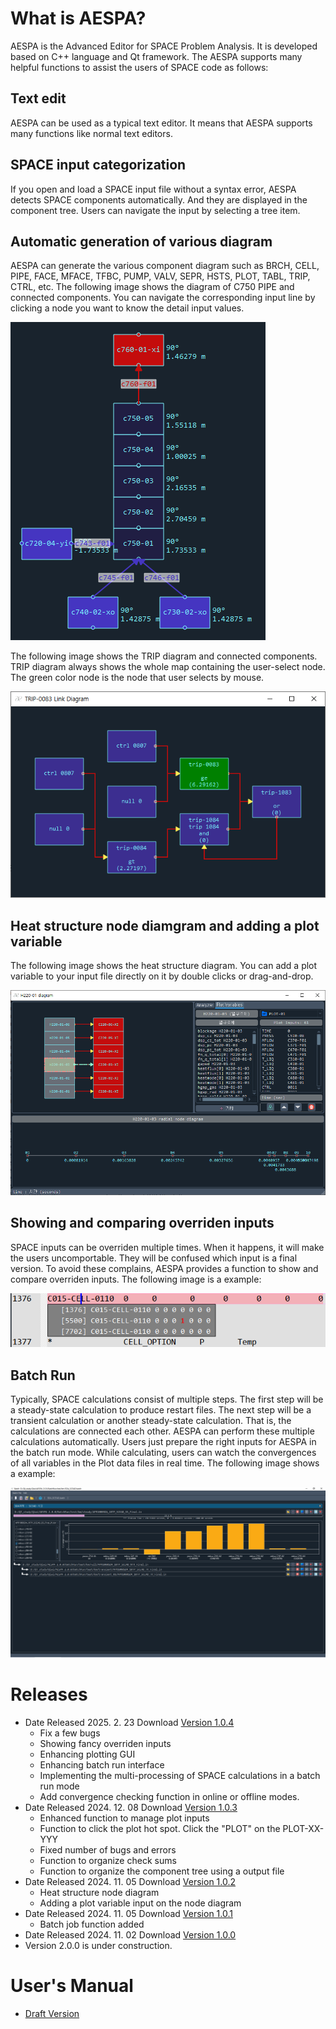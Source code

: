 # What is AESPA?
AESPA is the Advanced Editor for SPACE Problem Analysis. It is developed based on C++ language and Qt framework.
The AESPA supports many helpful functions to assist the users of SPACE code as follows:

## Text edit
AESPA can be used as a typical text editor. It means that AESPA supports many functions like normal text editors.

## SPACE input categorization
If you open and load a SPACE input file without a syntax error, AESPA detects SPACE components automatically. And they are displayed in the component tree. Users can navigate the input by selecting a tree item.

## Automatic generation of various diagram
AESPA can generate the various component diagram such as BRCH, CELL, PIPE, FACE, MFACE, TFBC, PUMP, VALV, SEPR, HSTS, PLOT, TABL, TRIP, CTRL, etc. The following image shows the diagram of C750 PIPE and connected components. You can navigate the corresponding input line by clicking a node you want to know the detail input values.

![alt text](images/BRCH_node_diagram.PNG)

The following image shows the TRIP diagram and connected components. TRIP diagram always shows the whole map containing the user-select node. The green color node is the node that user selects by mouse.

![alt text](images/TRIP_diagram.PNG)

## Heat structure node diamgram and adding a plot variable
The following image shows the heat structure diagram. You can add a plot variable to your input file directly on it by double clicks or drag-and-drop.

![alt text](https://github.com/jcsu1835/AESPA/blob/36fd089508c85ce77c41dfae3bf332cc89e7c5d6/images/HTST_diagram.PNG)

## Showing and comparing overriden inputs
SPACE inputs can be overriden multiple times. When it happens, it will make the users uncomportable. They will be confused which input is a final version.
To avoid these complains, AESPA provides a function to show and compare overriden inputs. The following image is a example:

![alt text](https://github.com/jcsu1835/AESPA/blob/01d48fd6f7730f32bfe311654ec3c01082a8c3f2/images/overriden_input.PNG)

## Batch Run
Typically, SPACE calculations consist of multiple steps. The first step will be a steady-state calculation to produce restart files. The next step will be
a transient calculation or another steady-state calculation. That is, the calculations are connected each other. AESPA can perform these multiple calculations
automatically. Users just prepare the right inputs for AESPA in the batch run mode. While calculating, users can watch the convergences of all variables in the Plot data files in real time. The following image shows a example:

![alt text](images/batchRunWithConvergenceCheck.png)


# Releases

+ Date Released 2025. 2. 23 Download [ Version 1.0.4 ](https://drive.google.com/file/d/1hRfoLyThfw2nlN_5p278C8KdYTFfoTpg/view?usp=sharing)
  + Fix a few bugs
  + Showing fancy overriden inputs
  + Enhancing plotting GUI
  + Enhancing batch run interface
  + Implementing the multi-processing of SPACE calculations in a batch run mode
  + Add convergence checking function in online or offline modes.
+ Date Released 2024. 12. 08 Download [ Version 1.0.3 ](https://drive.google.com/file/d/1zSuLqO688KfUx7qPOYmOAsUkbvmb9wmz/view?usp=sharing)
  + Enhanced function to manage plot inputs
  + Function to click the plot hot spot. Click the "PLOT" on the PLOT-XX-YYY
  + Fixed number of bugs and errors
  + Function to organize check sums
  + Function to organize the component tree using a output file
+ Date Released 2024. 11. 05 Download [ Version 1.0.2 ](https://drive.google.com/file/d/1DubzX8gTwICGdiLBE2SXdiEpHqJVotAY/view?usp=sharing)
  + Heat structure node diagram
  + Adding a plot variable input on the node diagram
+ Date Released 2024. 11. 05 Download [ Version 1.0.1 ](https://drive.google.com/file/d/1pTk2VpUOksSNifmW_nVthZHaK9Pe9U16/view?usp=sharing)
  + Batch job function added
+ Date Released 2024. 11. 02 Download [ Version 1.0.0 ](https://drive.google.com/file/d/1Rt_rMqpUtkScqccwkQXaX7Sc8qnSlHHx/view?usp=sharing)
+ Version 2.0.0 is under construction.

# User's Manual
+ [ Draft Version ](https://drive.google.com/file/d/1BsKAnH19HjmRuj5R1_JQriM_sxqikglF/view?usp=sharing)
